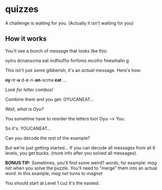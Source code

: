 # quizzes
A challenge is waiting for you. (Actually it isn't waiting for you)
## How it works
You'll see a bunch of message that looks like this:

oytru dcnanscma eat mdfsufhs forfoms mcofro fmewhalin g

This isn't just some gibberish, it's an *actual* message. Here's how:

**oy**-tr-**u** d-**c**-n-**an**-scma **eat** ...

*Look for letter combos!*

Combine them and you get: OYUCANEAT...

*Wait, what is Oyu?*

You sometime have to reorder the letters too! Oyu --> You.

So it's: YOUCANEAT...

Can you decode the rest of the example?

But we're just getting started... If you can decode all messages from all 6 levels, you get bucks. (more info after you solved all messages).

**BONUS TIP:** Sometimes, you'll find some weird? words, for example: *mag net* when you solve the puzzle. You'll need to "merge" them into an actual word. In this example, *mag net* turns to *magnet*

You should start at Level 1 cuz it's the easiest.
